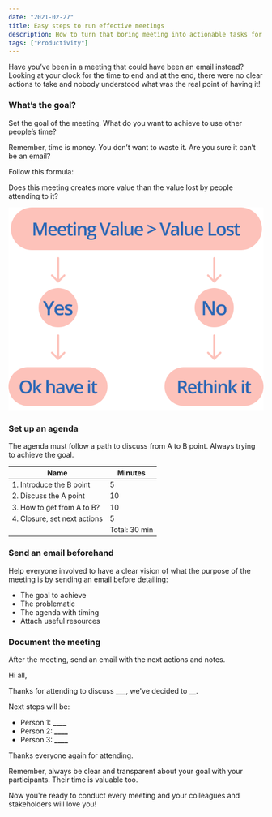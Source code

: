 ```yaml
---
date: "2021-02-27"
title: Easy steps to run effective meetings
description: How to turn that boring meeting into actionable tasks for everyone.
tags: ["Productivity"]
---
```


Have you’ve been in a meeting that could have been an email instead? Looking at your clock for the time to end and at the end, there were no clear actions to take and nobody understood what was the real point of having it!

### What’s the goal?

Set the goal of the meeting. What do you want to achieve to use other people’s time?

Remember, time is money. You don’t want to waste it. Are you sure it can’t be an email?

Follow this formula:

Does this meeting creates more value than the value lost by people attending to it?

![Meeting value decision diagram](meeting-diagram.png)

### Set up an agenda

The agenda must follow a path to discuss from A to B point. Always trying to achieve the goal.

| Name                         | Minutes       |
| ---------------------------- | ------------- |
| 1. Introduce the B point     | 5             |
| 2. Discuss the A point       | 10            |
| 3. How to get from A to B?   | 10            |
| 4. Closure, set next actions | 5             |
|                              | Total: 30 min |

### Send an email beforehand

Help everyone involved to have a clear vision of what the purpose of the meeting is by sending an email before detailing:

- The goal to achieve
- The problematic
- The agenda with timing
- Attach useful resources

### Document the meeting

After the meeting, send an email with the next actions and notes.

Hi all,

Thanks for attending to discuss **\_\_\_**, we've decided to ****\_\_****.

Next steps will be:

- Person 1: **\_\_\_\_**
- Person 2: **\_\_\_\_**
- Person 3: **\_\_\_\_**

Thanks everyone again for attending.

Remember, always be clear and transparent about your goal with your participants. Their time is valuable too.

Now you're ready to conduct every meeting and your colleagues and stakeholders will love you!
